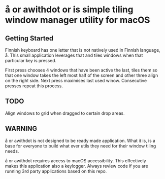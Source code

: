 # å or awithdot or is simple tiling window manager utility for macOS

## Getting Started

Finnish keyboard has one letter that is not natively used in Finnish language, å. This small application leverages that and tiles windows when that particular key is pressed.  

First press chooses 4 windows that have been active the last, tiles them so that one window takes the left most half of the screen and other three align on the right side. Next press maximises last used winow. Consecutive presses repeat this process. 


## TODO

Align windows to grid when dragged to certain drop areas.


## WARNING

å or awithdot is not designed to be ready made application. What it is, is a base for everyone to build what ever utils they need for their window tiling needs.  

å or awithdot requires access to macOS accessibility. This effectively makes this application also a keylogger. Always review code if you are running 3rd party applications based on this repo. 
